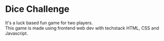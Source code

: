 # Dice Challenge
It's a luck based fun game for two players. <br>
This game is made using frontend web dev with techstack HTML, CSS and Javascript. <br>
